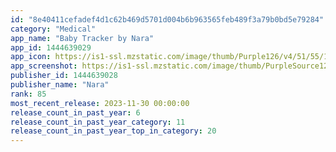 ```yaml
---
id: "8e40411cefadef4d1c62b469d5701d004b6b963565feb489f3a79b0bd5e79284"
category: "Medical"
app_name: "Baby Tracker by Nara"
app_id: 1444639029
app_icon: https://is1-ssl.mzstatic.com/image/thumb/Purple126/v4/51/55/1c/51551c7a-b3e7-3d15-ed9d-0fd1092c8250/AppIcon-0-0-1x_U007emarketing-0-7-0-85-220.png/1024x1024bb.png
app_screenshot: https://is1-ssl.mzstatic.com/image/thumb/PurpleSource123/v4/47/cb/c5/47cbc562-179e-1300-90aa-053297058916/7c7a9853-3ba4-4b37-9fb3-333d87625004_01.png/1242x2688bb.png
publisher_id: 1444639028
publisher_name: "Nara"
rank: 85
most_recent_release: 2023-11-30 00:00:00
release_count_in_past_year: 6
release_count_in_past_year_category: 11
release_count_in_past_year_top_in_category: 20
---
```

